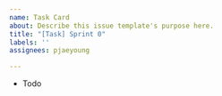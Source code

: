```yaml
---
name: Task Card
about: Describe this issue template's purpose here.
title: "[Task] Sprint 0"
labels: ''
assignees: pjaeyoung

---
```


- Todo
